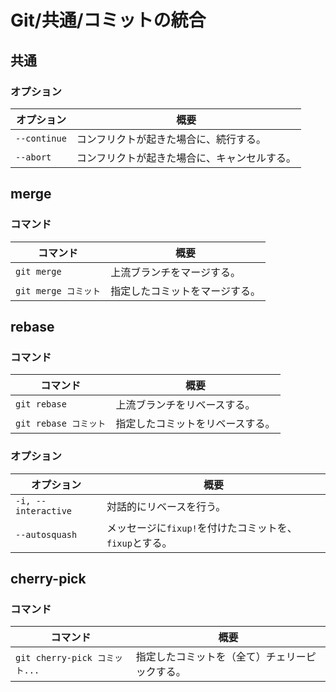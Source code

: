 # Git/共通/コミットの統合

## 共通

### オプション

| オプション   | 概要                                         |
| ------------ | -------------------------------------------- |
| `--continue` | コンフリクトが起きた場合に、続行する。       |
| `--abort`    | コンフリクトが起きた場合に、キャンセルする。 |

## merge

### コマンド

| コマンド             | 概要                           |
| -------------------- | ------------------------------ |
| `git merge`          | 上流ブランチをマージする。     |
| `git merge コミット` | 指定したコミットをマージする。 |

## rebase

### コマンド

| コマンド              | 概要                             |
| --------------------- | -------------------------------- |
| `git rebase`          | 上流ブランチをリベースする。     |
| `git rebase コミット` | 指定したコミットをリベースする。 |

### オプション

| オプション          | 概要                                                    |
| ------------------- | ------------------------------------------------------- |
| `-i, --interactive` | 対話的にリベースを行う。                                |
| `--autosquash`      | メッセージに`fixup!`を付けたコミットを、`fixup`とする。 |

## cherry-pick

### コマンド

| コマンド                      | 概要                                           |
| ----------------------------- | ---------------------------------------------- |
| `git cherry-pick コミット...` | 指定したコミットを（全て）チェリーピックする。 |
